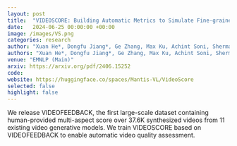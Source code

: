 ```yaml
---
layout: post
title:  "VIDEOSCORE: Building Automatic Metrics to Simulate Fine-grained Human Feedback for Video Generation"
date:   2024-06-25 00:00:00 +00:00
image: /images/VS.png
categories: research
author: "Xuan He*, Dongfu Jiang*, Ge Zhang, Max Ku, Achint Soni, Sherman Siu, Haonan Chen, Abhraneil Chandra, Ziyan Jiang, Aaran Arulraj, Kai Wang, Quy Duc Do, Yuansheng Ni, Bohan Lyu, Yaswanth Narsupalli, Rongqi Fan, Zhiheng Lyu, Yuchen Lin, Wenhu Chen"
authors: "Xuan He*, Dongfu Jiang*, Ge Zhang, Max Ku, Achint Soni, Sherman Siu, Haonan Chen, Abhraneil Chandra, Ziyan Jiang, Aaran Arulraj, Kai Wang, Quy Duc Do, Yuansheng Ni, Bohan Lyu, Yaswanth Narsupalli, Rongqi Fan, Zhiheng Lyu, Yuchen Lin, Wenhu Chen"
venue: "EMNLP (Main)"
arxiv: https://arxiv.org/pdf/2406.15252
code: 
website: https://huggingface.co/spaces/Mantis-VL/VideoScore
selected: false
highlight: false
---
```

We release VIDEOFEEDBACK, the first large-scale dataset containing human-provided multi-aspect score over 37.6K synthesized videos from 11 existing video generative models. We train VIDEOSCORE based on VIDEOFEEDBACK to enable automatic video quality assessment.